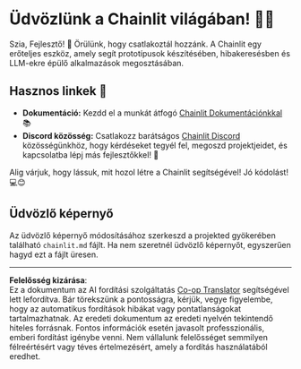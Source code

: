 <!--
CO_OP_TRANSLATOR_METADATA:
{
  "original_hash": "c49526c7abc56b0b5f1e835c1739f18e",
  "translation_date": "2025-08-29T21:28:16+00:00",
  "source_file": "11-agentic-protocols/code_samples/github-mcp/chainlit.md",
  "language_code": "hu"
}
-->
# Üdvözlünk a Chainlit világában! 🚀🤖

Szia, Fejlesztő! 👋 Örülünk, hogy csatlakoztál hozzánk. A Chainlit egy erőteljes eszköz, amely segít prototípusok készítésében, hibakeresésben és LLM-ekre épülő alkalmazások megosztásában.

## Hasznos linkek 🔗

- **Dokumentáció:** Kezdd el a munkát átfogó [Chainlit Dokumentációnkkal](https://docs.chainlit.io) 📚
- **Discord közösség:** Csatlakozz barátságos [Chainlit Discord](https://discord.gg/k73SQ3FyUh) közösségünkhöz, hogy kérdéseket tegyél fel, megoszd projektjeidet, és kapcsolatba lépj más fejlesztőkkel! 💬

Alig várjuk, hogy lássuk, mit hozol létre a Chainlit segítségével! Jó kódolást! 💻😊

## Üdvözlő képernyő

Az üdvözlő képernyő módosításához szerkeszd a projekted gyökerében található `chainlit.md` fájlt. Ha nem szeretnél üdvözlő képernyőt, egyszerűen hagyd ezt a fájlt üresen.

---

**Felelősség kizárása**:  
Ez a dokumentum az AI fordítási szolgáltatás [Co-op Translator](https://github.com/Azure/co-op-translator) segítségével lett lefordítva. Bár törekszünk a pontosságra, kérjük, vegye figyelembe, hogy az automatikus fordítások hibákat vagy pontatlanságokat tartalmazhatnak. Az eredeti dokumentum az eredeti nyelvén tekintendő hiteles forrásnak. Fontos információk esetén javasolt professzionális, emberi fordítást igénybe venni. Nem vállalunk felelősséget semmilyen félreértésért vagy téves értelmezésért, amely a fordítás használatából eredhet.